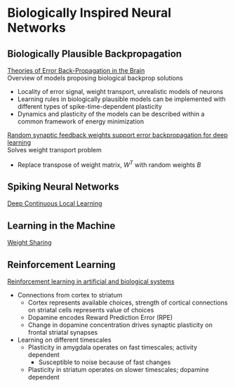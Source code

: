 # Biologically Inspired Neural Networks



## Biologically Plausible Backpropagation  
[Theories of Error Back-Propagation in the Brain](https://www.sciencedirect.com/science/article/pii/S1364661319300129)  
Overview of models proposing biological backprop solutions  
* Locality of error signal, weight transport, unrealistic models of neurons
* Learning rules in biologically plausible models can be implemented with different types of spike-time-dependent plasticity
* Dynamics and plasticity of the models can be described within a common framework of energy minimization

[Random synaptic feedback weights support error backpropagation for deep learning](https://www.nature.com/articles/ncomms13276)  
Solves weight transport problem
* Replace transpose of weight matrix, *W<sup>T</sup>* with random weights *B*

## Spiking Neural Networks
[Deep Continuous Local Learning]()

## Learning in the Machine
[Weight Sharing]()

## Reinforcement Learning
[Reinforcement learning in artificial and biological systems](https://www.nature.com/articles/s42256-019-0025-4#ref-CR69)
* Connections from cortex to striatum
  * Cortex represents available choices, strength of cortical connections on striatal cells represents value of choices
  * Dopamine encodes Reward Prediction Error (RPE)
  * Change in dopamine concentration drives synaptic plasticity on frontal striatal synapses
* Learning on different timescales
  * Plasticity in amygdala operates on fast timescales; activity dependent
    * Susceptible to noise because of fast changes
  * Plasticity in striatum operates on slower timescales; dopamine dependent

